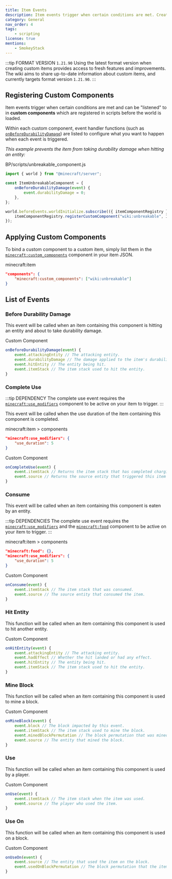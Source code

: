 ```yaml
---
title: Item Events
description: Item events trigger when certain conditions are met. Creators can hook into these events to modify the game world when events are triggered.
category: General
nav_order: 4
tags:
    - scripting
license: true
mentions:
    - SmokeyStack
---
```


:::tip FORMAT VERSION `1.21.90`
Using the latest format version when creating custom items provides access to fresh features and improvements. The wiki aims to share up-to-date information about custom items, and currently targets format version `1.21.90`.
:::

## Registering Custom Components

Item events trigger when certain conditions are met and can be "listened" to in **custom components** which are registered in scripts before the world is loaded.

Within each custom component, event handler functions (such as [`onBeforeDurabilityDamage`](#onBeforeDurabilityDamage)) are listed to configure what you want to happen when each event is triggered.

_This example prevents the item from taking durability damage when hitting an entity:_

<CodeHeader>BP/scripts/unbreakable_component.js</CodeHeader>

```js
import { world } from "@minecraft/server";

const ItemUnbreakableComponent = {
    onBeforeDurabilityDamage(event) {
        event.durabilityDamage = 0;
    },
};

world.beforeEvents.worldInitialize.subscribe(({ itemComponentRegistry }) => {
    itemComponentRegistry.registerCustomComponent("wiki:unbreakable", ItemUnbreakableComponent);
});
```

## Applying Custom Components

To bind a custom component to a custom item, simply list them in the [`minecraft:custom_components`](/items/item-components#custom-components) component in your item JSON.

<CodeHeader>minecraft:item</CodeHeader>

```json
"components": {
    "minecraft:custom_components": ["wiki:unbreakable"]
}
```

## List of Events

### Before Durability Damage

This event will be called when an item containing this component is hitting an entity and about to take durability damage.

<CodeHeader>Custom Component</CodeHeader>

```js
onBeforeDurabilityDamage(event) {
    event.attackingEntity // The attacking entity.
    event.durabilityDamage // The damage applied to the item's durability when the event occurs.
    event.hitEntity // The entity being hit.
    event.itemStack // The item stack used to hit the entity.
}
```

### Complete Use

:::tip DEPENDENCY
The complete use event requires the [`minecraft:use_modifiers`](/items/item-components#use-modifiers) component to be active on your item to trigger.
:::

This event will be called when the use duration of the item containing this component is completed.

<CodeHeader>minecraft:item > components</CodeHeader>

```json
"minecraft:use_modifiers": {
    "use_duration": 5
}
```

<CodeHeader>Custom Component</CodeHeader>

```js
onCompleteUse(event) {
    event.itemStack // Returns the item stack that has completed charging.
    event.source // Returns the source entity that triggered this item event.
}
```

### Consume

This event will be called when an item containing this component is eaten by an entity.

:::tip DEPENDENCIES
The complete use event requires the [`minecraft:use_modifiers`](/items/item-components#use-modifiers) and the [`minecraft:food`](/items/item-components#food) component to be active on your item to trigger.
:::

<CodeHeader>minecraft:item > components</CodeHeader>

```json
"minecraft:food": {},
"minecraft:use_modifiers": {
    "use_duration": 5
}
```

<CodeHeader>Custom Component</CodeHeader>

```js
onConsume(event) {
    event.itemStack // The item stack that was consumed.
    event.source // The source entity that consumed the item.
}
```

### Hit Entity

This function will be called when an item containing this component is used to hit another entity.

<CodeHeader>Custom Component</CodeHeader>

```js
onHitEntity(event) {
    event.attackingEntity // The attacking entity.
    event.hadEffect // Whether the hit landed or had any effect.
    event.hitEntity // The entity being hit.
    event.itemStack // The item stack used to hit the entity.
}
```

### Mine Block

This function will be called when an item containing this component is used to mine a block.

<CodeHeader>Custom Component</CodeHeader>

```js
onMineBlock(event) {
    event.block // The block impacted by this event.
    event.itemStack // The item stack used to mine the block.
    event.minedBlockPermutation // The block permutation that was mined.
    event.source // The entity that mined the block.
}
```

### Use

This function will be called when an item containing this component is used by a player.

<CodeHeader>Custom Component</CodeHeader>

```js
onUse(event) {
    event.itemStack // The item stack when the item was used.
    event.source // The player who used the item.
}
```

### Use On

This function will be called when an item containing this component is used on a block.

<CodeHeader>Custom Component</CodeHeader>

```js
onUseOn(event) {
    event.source // The entity that used the item on the block.
    event.usedOnBlockPermutation // The block permutation that the item was used on.
}
```
